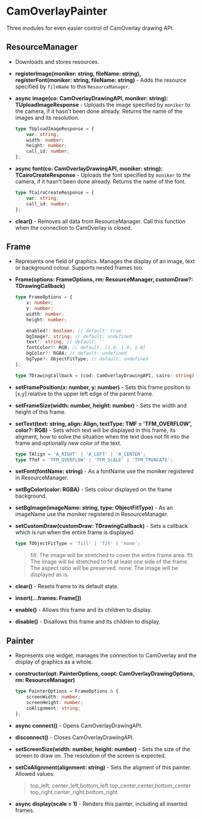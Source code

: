 # CamOverlayPainter

Three modules for even easier control of CamOverlay drawing API.

## ResourceManager

-   Downloads and stores resources.

-   **registerImage(moniker: string, fileName: string), registerFont(moniker: string, fileName: string)** - Adds the resource specified by `fileName` to this `ResourceManager`.

-   **async image(co: CamOverlayDrawingAPI, moniker: string): TUploadImageResponse** - Uploads the image specified by `moniker` to the camera, if it hasn't been done already. Returns the name of the images and its resolution.

    ```typescript
    type TUploadImageResponse = {
        var: string;
        width: number;
        height: number;
        call_id: number;
    };
    ```

-   **async font(co: CamOverlayDrawingAPI, moniker: string): TCairoCreateResponse** - Uploads the font specified by `moniker` to the camera, if it hasn't been done already. Returns the name of the font.

    ```typescript
    type TCairoCreateResponse = {
        var: string;
        call_id: number;
    };
    ```

-   **clear()** - Removes all data from ResourceManager. Call this function when the connection to CamOverlay is closed.

## Frame

-   Represents one field of graphics. Manages the display of an image, text or background colour. Supports nested frames too.

-   **Frame(options: FrameOptions, rm: ResourceManager, customDraw?: TDrawingCallback)**

    ```typescript
    type FrameOptions = {
        x: number;
        y: number;
        width: number;
        height: number;

        enabled?: boolean; // default: true
        bgImage?: string; // default: undefined
        text?: string; // default: ''
        fontColor?: RGB; // default: [1.0, 1.0, 1.0]
        bgColor?: RGBA; // default: undefined
        bgType?: ObjectFitType; // dafault: undefined
    };
    ```

    ```typescript
    type TDrawingCallback = (cod: CamOverlayDrawingAPI, cairo: string) => Promise<void>;
    ```

-   **setFramePosition(x: number, y: number)** - Sets this frame position to [x,y] relative to the upper left edge of the parent frame.

-   **setFrameSize(width: number, height: number)** - Sets the width and height of this frame.

-   **setText(text: string, align: Align, textType: TMF = 'TFM_OVERFLOW', color?: RGB)** - Sets which text will be displayed in this frame, its aligment, how to solve the situation when the text does not fit into the frame and optionally new color of the text.

    ```typescript
    type TAlign = 'A_RIGHT' | 'A_LEFT' | 'A_CENTER';
    type TTmf = 'TFM_OVERFLOW' | 'TFM_SCALE' | 'TFM_TRUNCATE';
    ```

-   **setFont(fontName: string)** - As a fontName use the moniker registered in ResourceManager.

-   **setBgColor(color: RGBA)** - Sets colour displayed on the frame background.

-   **setBgImage(imageName: string, type: ObjectFitType)** - As an imageName use the moniker registered in ResourceManager.

-   **setCustomDraw(customDraw: TDrawingCallback)** - Sets a callback which is run when the entire frame is displayed.

    ```typescript
    type TObjectFitType = 'fill' | 'fit' | 'none';
    ```

    > fill: The image will be stretched to cover the entire frame area.
    > fit: The image will be stretched to fit at least one side of the frame. The aspect ratio will be preserved.
    > none: The image will be displayed as is.

-   **clear()** - Resets frame to its default state.

-   **insert(...frames: Frame[])**

-   **enable()** - Allows this frame and its children to display.

-   **disable()** - Disallows this frame and its children to display.

## Painter

-   Represents one widget, manages the connection to CamOverlay and the display of graphics as a whole.

-   **constructor(opt: PainterOptions, coopt: CamOverlayDrawingOptions, rm: ResourceManager)**

    ```typescript
    type PainterOptions = FrameOptions & {
        screenWidth: number;
        screenHeight: number;
        coAlignment: string;
    };
    ```

-   **async connect()** - Opens CamOverlayDrawingAPI.

-   **disconnect()** - Closes CamOverlayDrawingAPI.

-   **setScreenSize(width: number, height: number)** - Sets the size of the screen to draw on. The resolution of the screen is expected.

-   **setCoAlignment(alignment: string)** - Sets the aligment of this painter. Allowed values:

    > top_left, center_left,bottom_left
    > top_center,center,bottom_center
    > top_right,center_right,bottom_right

-   **async display(scale = 1)** - Renders this painter, including all inserted frames.
